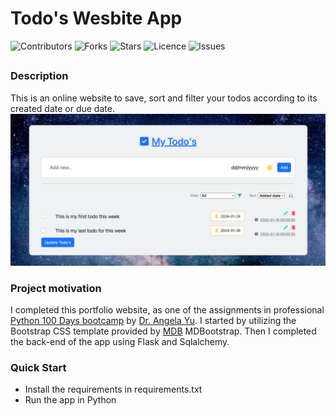 # Todo's Wesbite App

![Contributors](https://img.shields.io/github/contributors/jvsadek/ToDos_Website_App?style=plastic)
![Forks](https://img.shields.io/github/forks/jvsadek/ToDos_Website_App)
![Stars](https://img.shields.io/github/stars/jvsadek/ToDos_Website_App)
![Licence](https://img.shields.io/github/license/jvsadek/ToDos_Website_App)
![Issues](https://img.shields.io/github/issues/jvsadek/ToDos_Website_App)

## 
### Description
This is an online website to save, sort and filter your todos according to its created date or due date. 
![todos website](./todos_website.png)


### Project motivation
I completed this portfolio website, as one of the assignments in professional [Python 100 Days bootcamp](https://www.udemy.com/course/100-days-of-code/) by [Dr. Angela Yu](https://github.com/angelabauer).
I started by utilizing the Bootstrap CSS template provided by [MDB](https://github.com/mdbootstrap/bootstrap-to-do-list) MDBootstrap. Then I completed the back-end of the app using Flask and Sqlalchemy.

### Quick Start
- Install the requirements in requirements.txt
- Run the app in Python 
